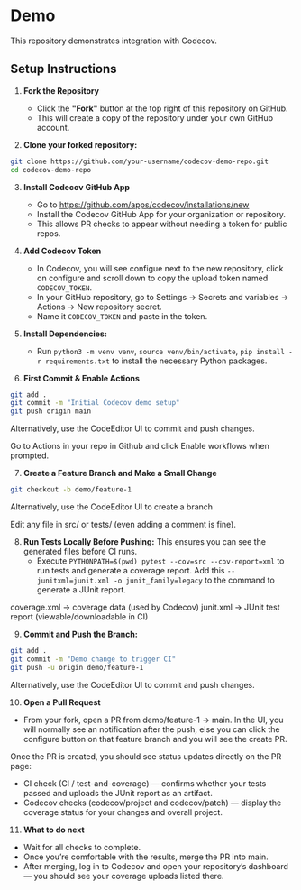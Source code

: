 # Demo

This repository demonstrates integration with Codecov.

## Setup Instructions

1. **Fork the Repository**
    - Click the **"Fork"** button at the top right of this repository on GitHub.
    - This will create a copy of the repository under your own GitHub account.

2. **Clone your forked repository:**
```bash
git clone https://github.com/your-username/codecov-demo-repo.git
cd codecov-demo-repo
```

3. **Install Codecov GitHub App**
   - Go to https://github.com/apps/codecov/installations/new
   - Install the Codecov GitHub App for your organization or repository.
   - This allows PR checks to appear without needing a token for public repos.

4. **Add Codecov Token**
   - In Codecov, you will see configue next to the new repository, click on configure and scroll down to copy the upload token named `CODECOV_TOKEN`.
   - In your GitHub repository, go to Settings → Secrets and variables → Actions → New repository secret.
   - Name it `CODECOV_TOKEN` and paste in the token.

5. **Install Dependencies:**
   - Run `python3 -m venv venv`, `source venv/bin/activate`, `pip install -r requirements.txt` to install the necessary Python packages.

6. **First Commit & Enable Actions**
```bash
git add .
git commit -m "Initial Codecov demo setup"
git push origin main
```
 Alternatively, use the CodeEditor UI to commit and push changes.

Go to Actions in your repo in Github and click Enable workflows when prompted.

7. **Create a Feature Branch and Make a Small Change**
```bash
git checkout -b demo/feature-1
```
 Alternatively, use the CodeEditor UI to create a branch

Edit any file in src/ or tests/ (even adding a comment is fine).

8. **Run Tests Locally Before Pushing:**
This ensures you can see the generated files before CI runs.
   - Execute `PYTHONPATH=$(pwd) pytest --cov=src --cov-report=xml` to run tests and generate a coverage report. Add this `--junitxml=junit.xml -o junit_family=legacy` to the command to generate a JUnit report.

coverage.xml → coverage data (used by Codecov)
junit.xml → JUnit test report (viewable/downloadable in CI) 

9. **Commit and Push the Branch:**
```bash
git add .
git commit -m "Demo change to trigger CI"
git push -u origin demo/feature-1
```
Alternatively, use the CodeEditor UI to commit and push changes.

10. **Open a Pull Request**
   - From your fork, open a PR from demo/feature-1 → main. In the UI, you will normally see an notification after the push, else you can click the configure button on that feature branch and you will see the create PR.

Once the PR is created, you should see status updates directly on the PR page:
   - CI check (CI / test-and-coverage) — confirms whether your tests passed and uploads the JUnit report as an artifact.
   - Codecov checks (codecov/project and codecov/patch) — display the coverage status for your changes and overall project.

11. **What to do next**
- Wait for all checks to complete.
- Once you’re comfortable with the results, merge the PR into main.
- After merging, log in to Codecov and open your repository’s dashboard — you should see your coverage uploads listed there.
